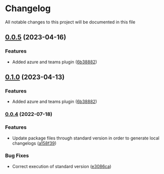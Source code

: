 # Changelog

All notable changes to this project will be documented in this file

## [0.0.5](https://dev.azure.com/aegon-nl/yarn-plugins/branchCompare?baseVersion=GTv0.0.4&targetVersion=GTv0.0.5&_a=files) (2023-04-16)


### Features

* Added azure and teams plugin ([6b38882](https://dev.azure.com/aegon-nl/yarn-plugins/commit/6b38882c99cd3e0da730b8168d414ba26bd77c2a))

## [0.1.0](https://dev.azure.com/aegon-nl/yarn-plugins/branchCompare?baseVersion=GTv0.0.4&targetVersion=GTv0.1.0&_a=files) (2023-04-13)


### Features

* Added azure and teams plugin ([6b38882](https://dev.azure.com/aegon-nl/yarn-plugins/commit/6b38882c99cd3e0da730b8168d414ba26bd77c2a))

### [0.0.4](https://github.com/joostvdwsd/yarn-plugins/compare/v0.0.3...v0.0.4) (2022-07-18)


### Features

* Update package files through standard version in order to generate local changelogs ([a158f39](https://github.com/joostvdwsd/yarn-plugins/commit/a158f3968d75c3229a2c5a93482d90e6cb42e0b3))


### Bug Fixes

* Correct execution of standard version ([e3086ca](https://github.com/joostvdwsd/yarn-plugins/commit/e3086cae41e13e8b6fdcd73d090a607d95f415ee))
